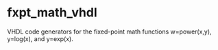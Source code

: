 # fxpt_math_vhdl
VHDL code generators for the fixed-point math functions   w=power(x,y),   y=log(x),   and   y=exp(x).
